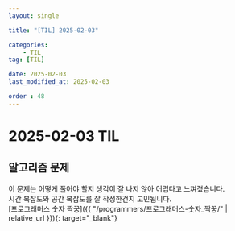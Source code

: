 ```yaml
---
layout: single

title: "[TIL] 2025-02-03"

categories:
    - TIL
tag: [TIL]

date: 2025-02-03
last_modified_at: 2025-02-03

order : 48
---
```


# 2025-02-03 TIL

## 알고리즘 문제

이 문제는 어떻게 풀어야 할지 생각이 잘 나지 않아 어렵다고 느껴졌습니다.  
시간 복잡도와 공간 복잡도를 잘 작성한건지 고민됩니다.  
[프로그래머스 숫자 짝꿍]({{ "/programmers/프로그래머스-숫자_짝꿍/" | relative_url }}){: target="_blank"}